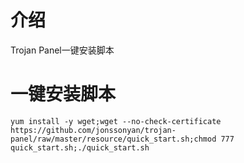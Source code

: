 # 介绍

Trojan Panel一键安装脚本

# 一键安装脚本

```shell
yum install -y wget;wget --no-check-certificate https://github.com/jonssonyan/trojan-panel/raw/master/resource/quick_start.sh;chmod 777 quick_start.sh;./quick_start.sh
```